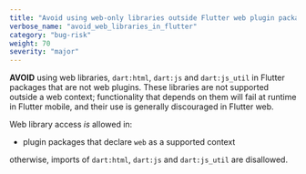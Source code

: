 ```yaml
---
title: "Avoid using web-only libraries outside Flutter web plugin packages."
verbose_name: "avoid_web_libraries_in_flutter"
category: "bug-risk"
weight: 70
severity: "major"
---
```

**AVOID** using web libraries, `dart:html`, `dart:js` and 
`dart:js_util` in Flutter packages that are not web plugins. These libraries are 
not supported outside a web context; functionality that depends on them will
fail at runtime in Flutter mobile, and their use is generally discouraged in
Flutter web.

Web library access *is* allowed in:

* plugin packages that declare `web` as a supported context

otherwise, imports of `dart:html`, `dart:js` and  `dart:js_util` are disallowed.
